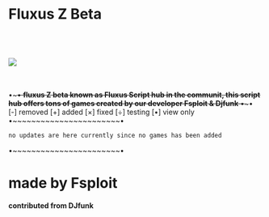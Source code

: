 # Fluxus Z Beta

<br>
<br>
<br>
<img src="[https://user-images.githubusercontent.com/73097560/115834477-dbab4500-a447-11eb-908a-139a6edaec5c.gif](https://encrypted-tbn0.gstatic.com/images?q=tbn:ANd9GcRVrUH1tPNbd1U2pO0DuD8xaRU0_LlUEHK0aw&usqp=CAU)">
<br>
<br>
<br>



•~~~~~~~~~~~~~~~~~~~~~~~•
**fluxus Z beta known as Fluxus Script hub in the communit, this script hub offers tons of games created by our developer Fsploit & Djfunk**
•~~~~~~~~~~~~~~~~~~~~~~~•
[-] removed [+] added [×] fixed [÷] testing [•] view only
•~~~~~~~~~~~~~~~~~~~~~~~•
```
no updates are here currently since no games has been added
```
•~~~~~~~~~~~~~~~~~~~~~~~•
# made by Fsploit 
**contributed from DJfunk**
